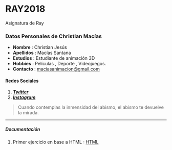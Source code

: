 # RAY2018
Asignatura de Ray
### Datos Personales de Christian Macías  
* **Nombre** : Christian Jesús
* **Apellidos** : Macías Santana
* **Estudios** : Estudiante de animación 3D
* **Hobbies** : Películas , Deporte , Videojuegos.
* **Contacto** : maciasanimacion@gmail.com


#### Redes Sociales
1. ***[Twitter](www.twitter.com/ChrisHaiass)***
2. ***[Instagram](www.instagram.com/ChrisHaiass)***


> Cuando contemplas la inmensidad del abismo, el abismo te devuelve la mirada.


___


##### **Documentación**
1. Primer ejercicio en base a HTML : [HTML](https://github.com/ChrisHaiass/HTML)
